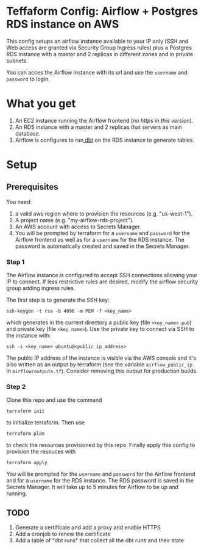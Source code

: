 # Teffaform Config: Airflow + Postgres RDS instance on AWS

This config setups an airflow instance available to your IP only (SSH and Web access are granted via Security Group Ingress rules)
plus a Postgres RDS instance with a master and 2 replicas in different zones and in private subnets.

You can acces the Airflow instance with its url and use the `username` and `password` to login.

# What you get

1. An EC2 instance running the Airflow frontend (_no https in this version_).
2. An RDS instance with a master and 2 replicas that servers as main database.
3. Airflow is configures to run[ dbt](https://www.getdbt.com/) on the RDS instance to generate tables.

# Setup

## Prerequisites

You need:

1. a valid aws region where to provision the resources (e.g. "us-west-1").
2. A project name (e.g. "my-airflow-rds-project").
3. An AWS account with access to Secrets Manager.
4. You will be prompted by terraform for a `username` and `password` for the Airflow frontend as well as for a `username` for the RDS instance.
   The password is automatically created and saved in the Secrets Manager.

### Step 1

The Airflow instance is configured to accept SSH connections allowing your IP to connect.
If less restrictive rules are desired, modify the airflow security group adding ingress rules.

The first step is to generate the SSH key:

```
ssh-keygen -t rsa -b 4096 -m PEM -f <key_name>
```

which generates in the current directory a public key (file `<key_name>.pub`) and private key (file `<key_name>`).
Use the private key to connect via SSH to the instance with:

```
ssh -i <key_name> ubuntu@<public_ip_address>
```

The public IP address of the instance is visible via the AWS console and it's also written as an output by terraform (see the variable `airflow_public_ip` in `airflow/outputs.tf`). Consider removing this output for production builds.

### Step 2

Clone this repo and use the command

```
terraform init
```

to initialize terraform. Then use

```
terraform plan
```

to check the resources provisioned by this repo. Finally apply this config to provision the resouces with

```
terraform apply
```

You will be prompted for the `username` and `password` for the Airflow frontend and for a `username` for the RDS instance. The RDS password is saved in the Secrets Manager.
It will take up to 5 minutes for Airflow to be up and running.

## TODO

1. Generate a certificate and add a proxy and enable HTTPS
2. Add a cronjob to renew the certificate
3. Add a table of "dbt runs" that collect all the dbt runs and their state
